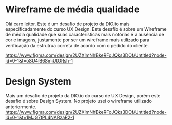 # Wireframe de média qualidade
Olá caro leitor. Este é um desafio de projeto da DIO.io mais especificadamente do curso UX Design. Este desafio é sobre um Wireframe de média qualidade que suas características mais notórias é a ausência de cor e imagens, justamente por ser um wireframe mais utilizado para verificação da estrutrua correta de acordo com o pedido do cliente.

https://www.figma.com/design/2UZXlmNhBkeRFoJQks3DOf/Untitled?node-id=0-1&t=oSU4iB6SmiUtORsh-1

# Design System
Mais um desafio de projeto da DIO.io do curso de UX Design, porém este desafio é sobre Design System. No projeto usei o wireframe utilizado anteriormente.
https://www.figma.com/design/2UZXlmNhBkeRFoJQks3DOf/Untitled?node-id=0-1&t=1MJG7tPL4NARzaR2-1
